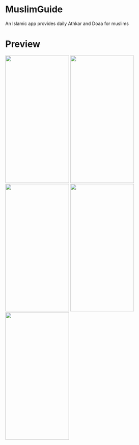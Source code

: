 # MuslimGuide
An Islamic app provides daily Athkar and Doaa for muslims

# Preview
<img src="https://play-lh.googleusercontent.com/WhN0Le4U06_Kl7G-U-pU5YBbAgEMwW8tRh1qa4uqKlyQzPWnRuTIYWScVdBBRfmIzGI=w720-h310-rw" height="400" width="200"/>
<img src="https://play-lh.googleusercontent.com/T5XxSOcOswLjsoXgLvrkd2K6IqyufvmHNxBis4Z1JbATDubskYMsWRHorxM22rm-aR0=w1920-h868-rw" height="400" width="200"/>
<img src="https://play-lh.googleusercontent.com/WhN0Le4U06_Kl7G-U-pU5YBbAgEMwW8tRh1qa4uqKlyQzPWnRuTIYWScVdBBRfmIzGI=w1920-h868-rw" height="400" width="200"/>
<img src="https://play-lh.googleusercontent.com/n0qKxsyR7fqAoIs0OEcDRQkcfeTzlkhVUkc0SRa2WAuF3-HpS_2ghRaAtox1wr77GpY=w1920-h868-rw" height="400" width="200"/>
<img src="https://play-lh.googleusercontent.com/TDNhg2HRoTm8Y-IJkbpPuAKDBzxUeJW3GYutc69_WzfQbx8tdQ_jT6gpKX_DejUWSgk=w960-h861-rw" height="400" width="200"/>
